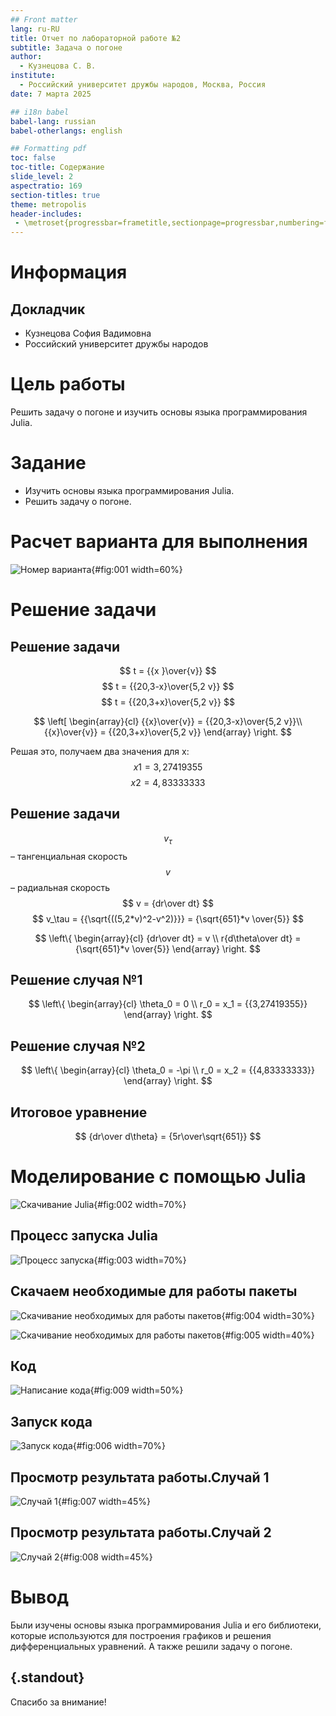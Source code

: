 ```yaml
---
## Front matter
lang: ru-RU
title: Отчет по лабораторной работе №2
subtitle: Задача о погоне
author:
  - Кузнецова С. В.
institute:
  - Российский университет дружбы народов, Москва, Россия
date: 7 марта 2025

## i18n babel
babel-lang: russian
babel-otherlangs: english

## Formatting pdf
toc: false
toc-title: Содержание
slide_level: 2
aspectratio: 169
section-titles: true
theme: metropolis
header-includes:
 - \metroset{progressbar=frametitle,sectionpage=progressbar,numbering=fraction}
---
```


# Информация

## Докладчик

  * Кузнецова София Вадимовна
  * Российский университет дружбы народов

# Цель работы

  Решить задачу о погоне и изучить основы языка программирования Julia.

# Задание

- Изучить основы языка программирования Julia.
- Решить задачу о погоне. 

# Расчет варианта для выполнения

![Номер варианта](image/1.png){#fig:001 width=60%}

# Решение задачи 

## Решение задачи 

$$ t = {{x }\over{v}} $$
$$ t = {{20,3-x}\over{5,2 v}} $$
$$ t = {{20,3+x}\over{5,2 v}} $$

$$ \left[ \begin{array}{cl}
{{x}\over{v}} = {{20,3-x}\over{5,2 v}}\\
{{x}\over{v}} = {{20,3+x}\over{5,2 v}}
\end{array} \right. $$

Решая это, получаем два значения для x:
$$ x1 = {{3,27419355}} $$
$$ x2 = {{4,83333333}} $$

## Решение задачи 

$$ v_\tau  $$ – тангенциальная скорость
$$ v $$ – радиальная скорость
$$ v = {dr\over dt} $$
$$ v_\tau = {{\sqrt{((5,2*v)^2-v^2)}}} = {\sqrt{651}*v \over{5}}   $$

$$ \left\{ \begin{array}{cl}
{dr\over dt} = v \\
r{d\theta\over dt} = {\sqrt{651}*v \over{5}} 
\end{array} \right. $$

## Решение случая №1

$$ \left\{ \begin{array}{cl}
\theta_0 = 0 \\
r_0 = x_1 = {{3,27419355}}
\end{array} \right. $$

## Решение случая №2

$$ \left\{ \begin{array}{cl}
\theta_0 = -\pi \\
r_0 = x_2 = {{4,83333333}}
\end{array} \right. $$

## Итоговое уравнение

$$ {dr\over d\theta} = {5r\over\sqrt{651}} $$

# Моделирование с помощью Julia

![Скачивание Julia](image/2.png){#fig:002 width=70%}

## Процесс запуска Julia

![Процесс запуска](image/3.png){#fig:003 width=70%}

## Скачаем необходимые для работы пакеты

![Скачивание необходимых для работы пакетов](image/4.png){#fig:004 width=30%}

![Скачивание необходимых для работы пакетов](image/5.png){#fig:005 width=40%}

## Код

![Написание кода](image/9.png){#fig:009 width=50%}

## Запуск кода

![Запуск кода](image/6.png){#fig:006 width=70%}

## Просмотр результата работы.Случай 1

![Случай 1](image/7.png){#fig:007 width=45%}

## Просмотр результата работы.Случай 2

![Случай 2](image/8.png){#fig:008 width=45%}

# Вывод

Были изучены основы языка программирования Julia и его библиотеки, которые используются для построения графиков и решения дифференциальных уравнений. А также решили задачу о погоне.

## {.standout}

Спасибо за внимание!
